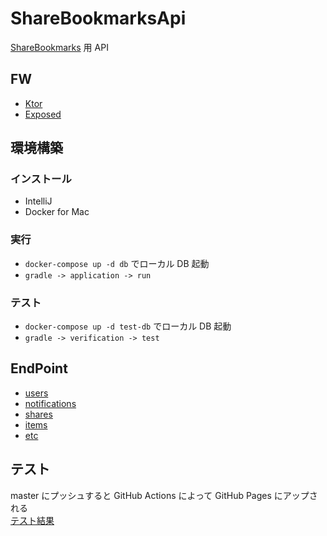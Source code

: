 # ShareBookmarksApi

[ShareBookmarks](https://github.com/bvlion/ShareBookmarks) 用 API 

## FW

- [Ktor](https://ktor.io/)
- [Exposed](https://github.com/JetBrains/Exposed/wiki/DSL)

## 環境構築

### インストール

- IntelliJ
- Docker for Mac

### 実行

- `docker-compose up -d db` でローカル DB 起動
- `gradle -> application -> run`

### テスト

- `docker-compose up -d test-db` でローカル DB 起動
- `gradle -> verification -> test`

## EndPoint

- [users](/doc/users.md)
- [notifications](/doc/notifications.md)
- [shares](/doc/shares.md)
- [items](/doc/items.md)
- [etc](/doc/etc.md)

## テスト

master にプッシュすると GitHub Actions によって GitHub Pages にアップされる  
[テスト結果](https://bvlion.github.io/ShareBookmarksApi/index.html)